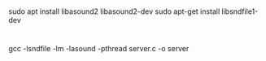 #

sudo apt install libasound2 libasound2-dev
sudo apt-get install libsndfile1-dev


#
gcc -lsndfile -lm -lasound -pthread server.c -o server